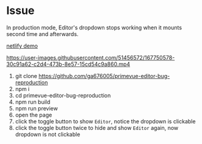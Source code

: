 # Issue
In production mode, Editor's dropdown stops working when it mounts second time and afterwards.

[netlify demo](https://627b815fb6efcf54792e9b00--splendid-tulumba-1cb97b.netlify.app/)


https://user-images.githubusercontent.com/51456572/167750578-30c91a62-c2d4-473b-8e57-15cd54c9a860.mp4


1. git clone https://github.com/ga676005/primevue-editor-bug-reproduction
2. npm i
3. cd primevue-editor-bug-reproduction
4. npm run build
5. npm run preview
6. open the page
7. click the toggle button to show `Editor`, notice the dropdown is clickable
8. click the toggle button twice to hide and show `Editor` again, now dropdown is not clickable

